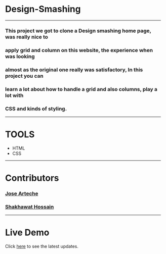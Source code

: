 # Design-Smashing
---
### This project we got to clone a Design smashing home page, was really nice to
### apply grid and column on this website, the experience when was looking
### almost as the original one really was satisfactory, In this project you can
### learn a lot about how to handle a grid and also columns, play a lot with
### CSS and kinds of styling.
---
# TOOLS
- HTML
- CSS
---
# Contributors

### [Jose Arteche](https://github.com/trillianjose)
### [Shakhawat Hossain](https://github.com/shshamim63)
---
# Live Demo

Click [here](https://raw.githack.com/shshamim63/Design-Smashing/development/index.html) to see the latest updates.
